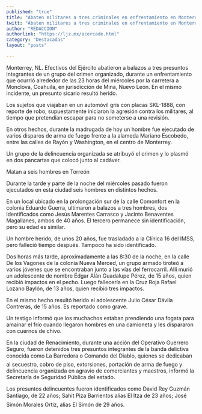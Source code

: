 ```yaml
---
published: "true"
title: "Abaten militares a tres criminales en enfrentamiento en Monterrey"
twitt: "Abaten militares a tres criminales en enfrentamiento en Monterrey"
author: "REDACCION"
authorlink: "https://ljz.mx/acercade.html"
category: "Destacadas"
layout: "posts"

---
```



  Monterrey, NL. Efectivos del Ejército abatieron a balazos a tres presuntos integrantes de un grupo del crimen organizado, durante un enfrentamiento que ocurrió alrededor de las 23 horas del miércoles por la carretera a Monclova, Coahuila, en jurisdicción de Mina, Nuevo León. En el mismo incidente, un presunto sicario resultó herido.



  Los sujetos que viajaban en un automóvil gris con placas SKL-1888, con reporte de robo, supuestamente iniciaron la agresión contra los militares, al tiempo que pretendían escapar para no someterse a una revisión.



  En otros hechos, durante la madrugada de hoy un hombre fue ejecutado de varios disparos de arma de fuego frente a la alameda Mariano Escobedo, entre las calles de Rayón y Washington, en el centro de Monterrey.



  Un grupo de la delincuencia organizada se atribuyó el crimen y lo plasmó en dos pancartas que colocó junto al cadáver.



  Matan a seis hombres en Torreón



  Durante la tarde y parte de la noche del miércoles pasado fueron ejecutados en esta ciudad seis hombres en distintos hechos.



  En un local ubicado en la prolongación sur de la calle Comonfort en la colonia Eduardo Guerra, ultimaron a balazos a tres hombres, dos identificados como Jesús Marentes Carrasco y Jacinto Benaventes Magallanes, ambos de 40 años. El tercero permanece sin identificación, pero su edad es similar.



  Un hombre herido, de unos 20 años, fue trasladado a la Clínica 16 del IMSS, pero falleció tiempo después. Tampoco ha sido identificado.



  Dos horas más tarde, aproximadamente a las 8:30 de la noche, en la calle De los Vagones de la colonia Nueva Merced, un grupo armado tiroteó a varios jóvenes que se encontraban junto a las vías del ferrocarril. Allí murió un adolescente de nombre Édgar Alán Guadalupe Pérez, de 15 años, quien recibió impactos en el pecho. Luego fallecería en la Cruz Roja Rafael Lozano Baylón, de 13 años, quien recibió tres impactos.



  En el mismo hecho resultó herido el adolescente Julio César Dávila Contreras, de 15 años. Es reportado como grave.



  Un testigo informó que los muchachos estaban prendiendo una fogata para amainar el frío cuando llegaron hombres en una camioneta y les dispararon con cuernos de chivo.



  En la ciudad de Renacimiento, durante una acción del Operativo Guerrero Seguro, fueron detenidos tres presuntos integrantes de la banda delictiva conocida como La Barredora o Comando del Diablo, quienes se dedicaban al secuestro, cobro de piso, extorsiones, portación de arma de fuego y delincuencia organizada en agravio de comerciantes y maestros, informó la Secretaría de Seguridad Pública del estado.



  Los presuntos delincuentes fueron identificados como David Rey Guzmán Santiago, de 22 años; Sahit Piza Barrientos alias El Itza de 23 años; José Simón Morales Ortiz, alias El Simón de 29 años.

